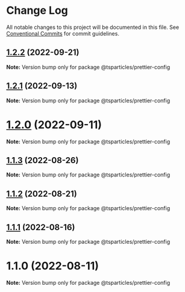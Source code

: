 # Change Log

All notable changes to this project will be documented in this file.
See [Conventional Commits](https://conventionalcommits.org) for commit guidelines.

## [1.2.2](https://github.com/matteobruni/tsparticles/compare/@tsparticles/prettier-config@1.2.1...@tsparticles/prettier-config@1.2.2) (2022-09-21)

**Note:** Version bump only for package @tsparticles/prettier-config





## [1.2.1](https://github.com/matteobruni/tsparticles/compare/@tsparticles/prettier-config@1.2.0...@tsparticles/prettier-config@1.2.1) (2022-09-13)

**Note:** Version bump only for package @tsparticles/prettier-config





# [1.2.0](https://github.com/matteobruni/tsparticles/compare/@tsparticles/prettier-config@1.1.3...@tsparticles/prettier-config@1.2.0) (2022-09-11)

**Note:** Version bump only for package @tsparticles/prettier-config





## [1.1.3](https://github.com/matteobruni/tsparticles/compare/@tsparticles/prettier-config@1.1.1...@tsparticles/prettier-config@1.1.3) (2022-08-26)

**Note:** Version bump only for package @tsparticles/prettier-config





## [1.1.2](https://github.com/matteobruni/tsparticles/compare/@tsparticles/prettier-config@1.1.1...@tsparticles/prettier-config@1.1.2) (2022-08-21)

**Note:** Version bump only for package @tsparticles/prettier-config





## [1.1.1](https://github.com/matteobruni/tsparticles/compare/@tsparticles/prettier-config@1.1.0...@tsparticles/prettier-config@1.1.1) (2022-08-16)

**Note:** Version bump only for package @tsparticles/prettier-config





# 1.1.0 (2022-08-11)

**Note:** Version bump only for package @tsparticles/prettier-config
